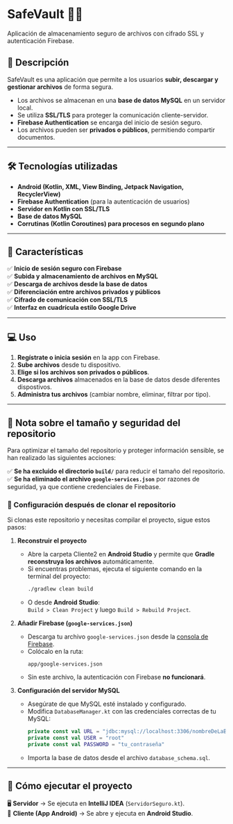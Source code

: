 # **SafeVault** 📂🔐  
Aplicación de almacenamiento seguro de archivos con cifrado SSL y autenticación Firebase.  

## **📌 Descripción**  
SafeVault es una aplicación que permite a los usuarios **subir, descargar y gestionar archivos** de forma segura.  
- Los archivos se almacenan en una **base de datos MySQL** en un servidor local.  
- Se utiliza **SSL/TLS** para proteger la comunicación cliente-servidor.  
- **Firebase Authentication** se encarga del inicio de sesión seguro.  
- Los archivos pueden ser **privados o públicos**, permitiendo compartir documentos.  

---

## **🛠️ Tecnologías utilizadas**  
- **Android (Kotlin, XML, View Binding, Jetpack Navigation, RecyclerView)**  
- **Firebase Authentication** (para la autenticación de usuarios)  
- **Servidor en Kotlin con SSL/TLS**  
- **Base de datos MySQL**  
- **Corrutinas (Kotlin Coroutines) para procesos en segundo plano**  

---

## **🚀 Características**  
✅ **Inicio de sesión seguro con Firebase**  
✅ **Subida y almacenamiento de archivos en MySQL**  
✅ **Descarga de archivos desde la base de datos**  
✅ **Diferenciación entre archivos privados y públicos**  
✅ **Cifrado de comunicación con SSL/TLS**  
✅ **Interfaz en cuadrícula estilo Google Drive**  

---

## **💻 Uso**  
1. **Regístrate o inicia sesión** en la app con Firebase.  
2. **Sube archivos** desde tu dispositivo.  
3. **Elige si los archivos son privados o públicos**.  
4. **Descarga archivos** almacenados en la base de datos desde diferentes dispostivos.  
5. **Administra tus archivos** (cambiar nombre, eliminar, filtrar por tipo).

---

## **📂 Nota sobre el tamaño y seguridad del repositorio**  
Para optimizar el tamaño del repositorio y proteger información sensible, se han realizado las siguientes acciones:  

✅ **Se ha excluido el directorio `build/`** para reducir el tamaño del repositorio.  
✅ **Se ha eliminado el archivo `google-services.json`** por razones de seguridad, ya que contiene credenciales de Firebase.  

### **🔹 Configuración después de clonar el repositorio**  
Si clonas este repositorio y necesitas compilar el proyecto, sigue estos pasos:  

1. **Reconstruir el proyecto**  
   - Abre la carpeta Cliente2 en **Android Studio** y permite que **Gradle reconstruya los archivos** automáticamente.  
   - Si encuentras problemas, ejecuta el siguiente comando en la terminal del proyecto:  
     ```bash
     ./gradlew clean build
     ```
   - O desde **Android Studio**:  
     `Build > Clean Project` y luego `Build > Rebuild Project`.  

2. **Añadir Firebase (`google-services.json`)**  
   - Descarga tu archivo `google-services.json` desde la [consola de Firebase](https://console.firebase.google.com/).  
   - Colócalo en la ruta:  
     ```
     app/google-services.json
     ```
   - Sin este archivo, la autenticación con Firebase **no funcionará**.  

3. **Configuración del servidor MySQL**  
   - Asegúrate de que MySQL esté instalado y configurado.  
   - Modifica `DatabaseManager.kt` con las credenciales correctas de tu MySQL:  
     ```kotlin
     private const val URL = "jdbc:mysql://localhost:3306/nombreDeLaBBDD"
     private const val USER = "root"
     private const val PASSWORD = "tu_contraseña"
     ```
   - Importa la base de datos desde el archivo `database_schema.sql`.  

---

## **🚀 Cómo ejecutar el proyecto**  
🖥️ **Servidor** → Se ejecuta en **IntelliJ IDEA** (`ServidorSeguro.kt`).  
📱 **Cliente (App Android)** → Se abre y ejecuta en **Android Studio**.  
